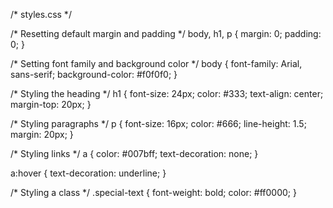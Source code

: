 /* styles.css */

/* Resetting default margin and padding */
body, h1, p {
    margin: 0;
    padding: 0;
}

/* Setting font family and background color */
body {
    font-family: Arial, sans-serif;
    background-color: #f0f0f0;
}

/* Styling the heading */
h1 {
    font-size: 24px;
    color: #333;
    text-align: center;
    margin-top: 20px;
}

/* Styling paragraphs */
p {
    font-size: 16px;
    color: #666;
    line-height: 1.5;
    margin: 20px;
}

/* Styling links */
a {
    color: #007bff;
    text-decoration: none;
}

a:hover {
    text-decoration: underline;
}

/* Styling a class */
.special-text {
    font-weight: bold;
    color: #ff0000;
}
